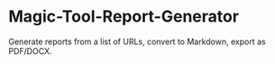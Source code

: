 # Magic-Tool-Report-Generator

Generate reports from a list of URLs, convert to Markdown, export as PDF/DOCX.
